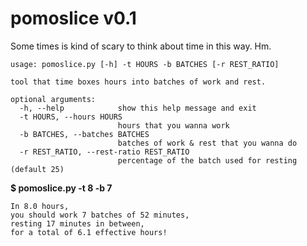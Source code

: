 # pomoslice v0.1
Some times is kind of scary to think about time in this way. Hm.
```
usage: pomoslice.py [-h] -t HOURS -b BATCHES [-r REST_RATIO]

tool that time boxes hours into batches of work and rest.

optional arguments:
  -h, --help            show this help message and exit
  -t HOURS, --hours HOURS
                        hours that you wanna work
  -b BATCHES, --batches BATCHES
                        batches of work & rest that you wanna do
  -r REST_RATIO, --rest-ratio REST_RATIO
                        percentage of the batch used for resting (default 25)
```
**$ pomoslice.py -t 8 -b 7**
```
In 8.0 hours,
you should work 7 batches of 52 minutes,
resting 17 minutes in between,
for a total of 6.1 effective hours!
```
